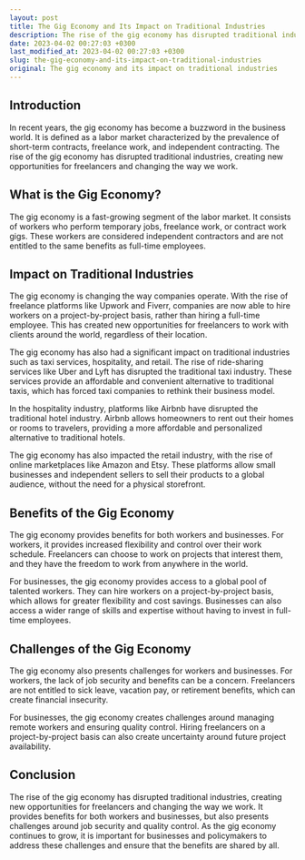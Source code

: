 ```yaml
---
layout: post
title: The Gig Economy and Its Impact on Traditional Industries
description: The rise of the gig economy has disrupted traditional industries, creating new opportunities for freelancers and changing the way we work.
date: 2023-04-02 00:27:03 +0300
last_modified_at: 2023-04-02 00:27:03 +0300
slug: the-gig-economy-and-its-impact-on-traditional-industries
original: The gig economy and its impact on traditional industries
---
```

## Introduction

In recent years, the gig economy has become a buzzword in the business world. It is defined as a labor market characterized by the prevalence of short-term contracts, freelance work, and independent contracting. The rise of the gig economy has disrupted traditional industries, creating new opportunities for freelancers and changing the way we work.

## What is the Gig Economy?

The gig economy is a fast-growing segment of the labor market. It consists of workers who perform temporary jobs, freelance work, or contract work gigs. These workers are considered independent contractors and are not entitled to the same benefits as full-time employees.

## Impact on Traditional Industries

The gig economy is changing the way companies operate. With the rise of freelance platforms like Upwork and Fiverr, companies are now able to hire workers on a project-by-project basis, rather than hiring a full-time employee. This has created new opportunities for freelancers to work with clients around the world, regardless of their location.

The gig economy has also had a significant impact on traditional industries such as taxi services, hospitality, and retail. The rise of ride-sharing services like Uber and Lyft has disrupted the traditional taxi industry. These services provide an affordable and convenient alternative to traditional taxis, which has forced taxi companies to rethink their business model.

In the hospitality industry, platforms like Airbnb have disrupted the traditional hotel industry. Airbnb allows homeowners to rent out their homes or rooms to travelers, providing a more affordable and personalized alternative to traditional hotels.

The gig economy has also impacted the retail industry, with the rise of online marketplaces like Amazon and Etsy. These platforms allow small businesses and independent sellers to sell their products to a global audience, without the need for a physical storefront.

## Benefits of the Gig Economy

The gig economy provides benefits for both workers and businesses. For workers, it provides increased flexibility and control over their work schedule. Freelancers can choose to work on projects that interest them, and they have the freedom to work from anywhere in the world.

For businesses, the gig economy provides access to a global pool of talented workers. They can hire workers on a project-by-project basis, which allows for greater flexibility and cost savings. Businesses can also access a wider range of skills and expertise without having to invest in full-time employees.

## Challenges of the Gig Economy

The gig economy also presents challenges for workers and businesses. For workers, the lack of job security and benefits can be a concern. Freelancers are not entitled to sick leave, vacation pay, or retirement benefits, which can create financial insecurity.

For businesses, the gig economy creates challenges around managing remote workers and ensuring quality control. Hiring freelancers on a project-by-project basis can also create uncertainty around future project availability.

## Conclusion

The rise of the gig economy has disrupted traditional industries, creating new opportunities for freelancers and changing the way we work. It provides benefits for both workers and businesses, but also presents challenges around job security and quality control. As the gig economy continues to grow, it is important for businesses and policymakers to address these challenges and ensure that the benefits are shared by all.
